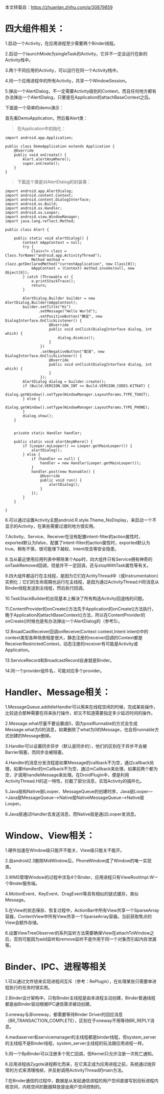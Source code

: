 本文转载自：https://zhuanlan.zhihu.com/p/30879859

# 四大组件相关：

1.启动一个Activity，在应用进程至少需要两个Binder线程。

2.启动一个launchMode为singleTask的Activity，它并不一定会运行在新的Activity栈中。

3.两个不同应用的Activity，可以运行在同一个Activity栈中。

4.同一个应用进程中的所有Activity，共享一个WindowSession。

5.弹出一个AlertDialog，不一定需要Activity级别的Context，而且任何地方都有办法弹出一个AlertDialog，只要是在Application的attachBaseContext之后。

下面是一个简单的demo演示：

首先看DemoApplication，然后看Alert类：

> 在Application中初始化：

    import android.app.Application;

    public class DemoApplication extends Application {
        @Override
        public void onCreate() {
            Alert.alertAnyWhere();
            super.onCreate();
        }
    }


> 下面这个类是对AlertDialog的封装类：


    import android.app.AlertDialog;
    import android.content.Context;
    import android.content.DialogInterface;
    import android.os.Build;
    import android.os.Handler;
    import android.os.Looper;
    import android.view.WindowManager;
    import java.lang.reflect.Method;

	public class Alert {

	    public static void alertDialog() {
	        Context mAppContext = null;
	        try {
	            Class<?> clazz = Class.forName("android.app.ActivityThread");
	            Method method = clazz.getDeclaredMethod("currentApplication", new Class[0]);
	            mAppContext = (Context) method.invoke(null, new Object[0]);
	        } catch (Throwable e) {
	            e.printStackTrace();
	            return;
	        }

	        AlertDialog.Builder builder = new AlertDialog.Builder(mAppContext);
	        builder.setTitle("Hi")
	               .setMessage("Hello World");
	               .setPositiveButton("确定", new DialogInterface.OnClickListener() {
	                    @Override
	                    public void onClick(DialogInterface dialog, int which) {
	                        dialog.dismiss();
						}
	        		})
	        		.setNegativeButton("取消", new DialogInterface.OnClickListener() {
	            		@Override
	            		public void onClick(DialogInterface dialog, int which) {
	            		}
	        		});
	        AlertDialog dialog = builder.create();
	        if (Build.VERSION.SDK_INT >= Build.VERSION_CODES.KITKAT) {
	            dialog.getWindow().setType(WindowManager.LayoutParams.TYPE_TOAST);
	        } else {
	            dialog.getWindow().setType(WindowManager.LayoutParams.TYPE_PHONE);
	        }
	        dialog.show();
	    }


	    private static Handler handler;

	    public static void alertAnyWhere() {
	        if (Looper.myLooper() == Looper.getMainLooper()) {
	            alertDialog();
	        } else {
	            if (handler == null) {
	                handler = new Handler(Looper.getMainLooper());
	            }
	            handler.post(new Runnable() {
	                @Override
	                public void run() {
	                    alertDialog();
	                }
	            });
	        }
	    }

	}





6.可以通过设置Activity主题android.R.style.Theme_NoDisplay，来启动一个不显示的Activity，在某些需要过渡的地方很实用。

7.Activity、Service、Receiver在没有配置intent-filter的action属性时，exported默认为false，配置了intent-filter的action属性时，exported默认为true。稍有不慎，很可能埋下越权、Intent攻击等安全隐患。

8.当从最近使用应用列表中移除某个App时，四大组件只有Service拥有神奇的onTaskRemoved回调，但是并不一定回调，还与stopWithTask属性等有关。

9.四大组件都运行在主线程，是因为它们在ActityThread中（或Instrumentation）实例化；它们的生命周期也运行在主线程，是因为通过ActivityThread.H将消息从Binder线程发送到主线程，然后执行回调。

10.TaskStackBuilder的出现基本上解决了所有构造Activity回退栈的问题。

11.ContentProvider的onCreate()方法先于Application的onCreate()方法执行，晚于Application的attachBaseContext()方法，所以在ContentProvider的onCreate()时候也是有办法弹出一个AlertDialog的（参考5）。

12.BroadCastReceiver回调onReceive(Context context,Intent intent)中的context类型各种场景相差很大，静态注册的receiver回调的Context都是ReceiverRestrictedContext，动态注册的receiver有可能是Activity或Application。

13.ServiceRecord和BroadcastRecord自身就是Binder。

14.同一个provider组件名，可能对应多个provider。



# Handler、Message相关：

1.MessageQueue.addIdleHandler可以用来在线程空闲的时候，完成某些操作，比较适合那种需要在将来执行操作，却又不知道需要指定多少延迟时间的操作。

2.Message.what尽量不要设置成0，因为postRunnable的方式会生成Message.what为0的消息，如果删除了what为0的Message，也会将runnable方式创建的Message删掉。

3.Handler可以设置同步异步（默认是同步的），他们的区别在于异步不会被Barrier阻塞，而同步会被阻塞。

4.Handler的消息分发流程是如果Message的callback不为空，通过callback处理，如果Handler的mCallback不为空，通过mCallback来处理，如果前两个都为空，才调用handleMessage来处理。在DroidPlugin中，便是利用ActivityThread.H的这一特性，拦截了部分消息，实现Activity的插件化。

5.Java层和Native层Looper、MessageQueue的创建时序，Java层Looper—>Java层MessageQueue—>Native层NativeMessageQueue—>Native层Looper。

6.Java层通过Handler去发送消息，而Native层是通过Looper发消息。



# Window、View相关：

1.硬件加速在Window级只能开不能关，View级只能关不能开。

2.自android2.3删除MidWindow后，PhoneWindow成了Window的唯一实现类。

3.WMS管理Window的过程中涉及4个Binder，应用进程只有ViewRootImpl.W一个Binder服务端。

4.MotionEvent、KeyEvent、DragEvent等具有相似的链式缓存，类似Message。

5.在View的状态保存、恢复过程中，ActionBar中所有View共享一个SparseArray容器，ContentView中所有View共享一个SparseArray容器。当前获取焦点的View会额外存储。

6.设置ViewTreeObserver的系列监听方法需要确保View在attachToWindow之后，否则可能因为add监听和remove监听不是作用于同一个对象而引起内存泄漏等。



# Binder、IPC、进程等相关

1.可以通过文件锁来实现进程间互斥（参考：RePlugin），在处理某些只需要单进程执行的任务时很实用。

2.Binder设计架构中，只有Binder主线程是由本进程主动创建，Binder普通线程都是由Binder驱动根据IPC通信需求被动创建。

3.oneway与非oneway，都需要等待Binder Driver的回应消息（BR_TRANSACTION_COMPLETE），区别在于oneway不用等待BR_REPLY消息。

4.mediaserver和servicemanager的主线程都是binder线程，但system_server的主线程不是Binder线程，system_server主线程的玩法跟应用进程一样。

5.同一个BpBinder可以注册多个死亡回调，但Kernel只允许注册一次死亡通知。

6.应用进程由Zygote进程孵化而来，在它真正成为应用进程之前，系统通过抛异常的方式来清理栈帧，并反射调用ActivityThread的main方法。

7.在Binder通信的过程中，数据是从发起通信进程的用户空间直接写到目标进程内核空间，内核空间的数据释放是由用户空间控制的。

